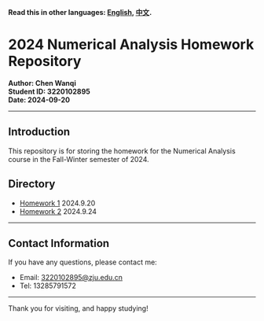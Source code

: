 **Read this in other languages: [English](README.md), [中文](README_zh.md).**

# 2024 Numerical Analysis Homework Repository

**Author: Chen Wanqi**  
**Student ID: 3220102895**  
**Date: 2024-09-20**  

---

## Introduction

This repository is for storing the homework for the Numerical Analysis course in the Fall-Winter semester of 2024.

## Directory

- [Homework 1](./Theoretical/Chapter1/) 2024.9.20
- [Homework 2](./Programming/Chapter1/) 2024.9.24

---

## Contact Information

If you have any questions, please contact me:

- Email: [3220102895@zju.edu.cn](mailto:3220102895@zju.edu.cn)
- Tel: 13285791572

---

Thank you for visiting, and happy studying!
